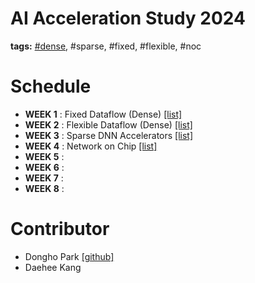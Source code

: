 AI Acceleration Study 2024
===

**tags:** [#dense](https://parkdongho.github.io/paper-review/archive/?tags=paper-review,dense), #sparse, #fixed, #flexible, #noc

# Schedule
- **WEEK 1** : Fixed Dataflow (Dense) [[list]](https://parkdongho.github.io/paper-review/archive/?tags=architecture,dense)
- **WEEK 2** : Flexible Dataflow (Dense) [[list]](https://parkdongho.github.io/paper-review/archive/?tags=architecture,flex)
- **WEEK 3** : Sparse DNN Accelerators [[list]](https://parkdongho.github.io/paper-review/archive/?tags=architecture,sparse)
- **WEEK 4** : Network on Chip [[list]](https://parkdongho.github.io/paper-review/archive/?tags=architecture,noc)
- **WEEK 5** :
- **WEEK 6** :
- **WEEK 7** :
- **WEEK 8** : 

# Contributor
- Dongho Park [[github]](https://github.com/parkdongho)
- Daehee Kang 
